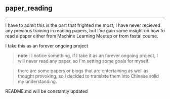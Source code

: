 ## paper_reading
------

I have to admit this is the part that frighted me most, I have never recieved any previous training in reading papers, but I've gain some insight on how to read a paper either from Machine Learning Meetup or from fastai course. 

I take this as an forever ongoing project

> **note** : I notice something, if I take it as an forever ongoing project, I will never read any paper, so I'm setting some goals for myself.

> there are some papers or blogs that are entertaining as well as thought provoking, so I decided to translate them into Chinese solid my understanding. 

README.md will be constantly updated
